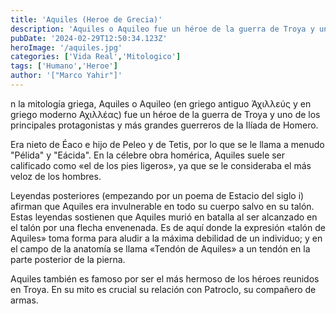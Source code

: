```yaml
---
title: 'Aquiles (Heroe de Grecia)'
description: 'Aquiles​ o Aquileo​ fue un héroe de la guerra de Troya y uno de los principales protagonistas y más grandes guerreros de la Ilíada de Homero. '
pubDate: '2024-02-29T12:50:34.123Z'
heroImage: '/aquiles.jpg'
categories: ['Vida Real','Mitologico']
tags: ['Humano','Heroe']
author: '["Marco Yahir"]'
---
```


n la mitología griega, Aquiles​ o Aquileo​ (en griego antiguo Ἀχιλλεύς y en griego moderno Αχιλλέας) fue un héroe de la guerra de Troya y uno de los principales protagonistas y más grandes guerreros de la Ilíada de Homero.

Era nieto de Éaco e hijo de Peleo y de Tetis, por lo que se le llama a menudo "Pélida" y "Eácida". En la célebre obra homérica, Aquiles suele ser calificado como «el de los pies ligeros», ya que se le consideraba el más veloz de los hombres.

Leyendas posteriores (empezando por un poema de Estacio del siglo i) afirman que Aquiles era invulnerable en todo su cuerpo salvo en su talón. Estas leyendas sostienen que Aquiles murió en batalla al ser alcanzado en el talón por una flecha envenenada. Es de aquí donde la expresión «talón de Aquiles» toma forma para aludir a la máxima debilidad de un individuo; y en el campo de la anatomía se llama «Tendón de Aquiles» a un tendón en la parte posterior de la pierna.

Aquiles también es famoso por ser el más hermoso de los héroes reunidos en Troya.​ En su mito es crucial su relación con Patroclo, su compañero de armas.